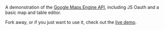 A demonstration of the [Google Maps Engine API](http://developers.google.com/maps-engine), including JS Oauth and a basic map and table editor.

Fork away, or if you just want to use it, check out the [live demo](http://googlemaps.github.io/galley).
